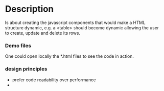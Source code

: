 # Description

Is about creating the javascript components that would make a HTML structure dynamic, e.g. a &lt;table> should become
dynamic allowing the user to create, update and delete its rows.

### Demo files

One could open locally the \*.html files to see the code in action.

### design principles

- prefer code readability over performance
- 